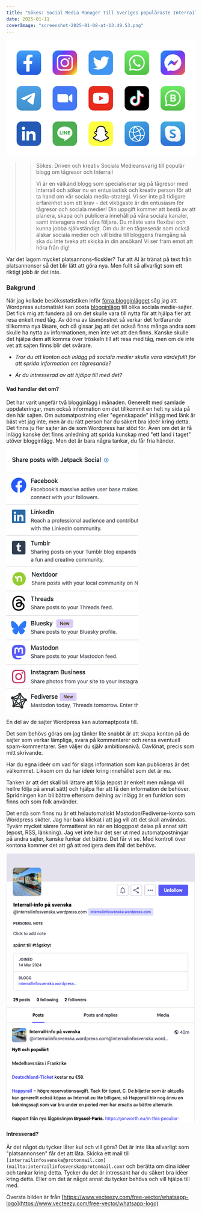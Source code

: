 ```yaml
---
title: "Sökes: Social Media Manager till Sveriges populäraste Interrail-blogg"
date: 2025-01-11
coverImage: "screenshot-2025-01-08-at-13.49.53.png"
---
```


![](images/sokes-social-media-manager-till-sveriges-popularaste-interrail-blogg_3.png?w=612)

> > Sökes: Driven och kreativ Sociala Medieansvarig till populär blogg om tågresor och Interrail
> > 
> > Vi är en välkänd blogg som specialiserar sig på tågresor med Interrail och söker nu en entusiastisk och kreativ person för att ta hand om vår sociala media-strategi. Vi ser inte på tidigare erfarenhet som ett krav - det viktigaste är din entusiasm för tågresor och sociala medier! Din uppgift kommer att bestå av att planera, skapa och publicera innehåll på våra sociala kanaler, samt interagera med våra följare. Du måste vara flexibel och kunna jobba självständigt. Om du är en tågresenär som också älskar sociala medier och vill bidra till bloggens framgång så ska du inte tveka att skicka in din ansökan! Vi ser fram emot att höra från dig!  

Var det lagom mycket platsannons-floskler? Tur att AI är tränat på text från platsannonser så det blir lätt att göra nya. Men fullt så allvarligt som ett riktigt jobb är det inte.

### Bakgrund

När jag kollade besöksstatistiken inför [förra blogginlägget](https://www.trainfo.eu/2025/01/05/nytt-och-populart/) såg jag att Wordpress automatiskt kan posta [blogginlägg](https://www.trainfo.eu/blog/) till olika sociala medie-sajter. Det fick mig att fundera på om det skulle vara till nytta för att hjälpa fler att resa enkelt med tåg. Av döma av läsmönstret så verkar det fortfarande tillkomma nya läsare, och då gissar jag att det också finns många andra som skulle ha nytta av informationen, men inte vet att den finns. Kanske skulle det hjälpa dem att komma över tröskeln till att resa med tåg, men om de inte vet att sajten finns blir det svårare.

- _Tror du att konton och inlägg på sociala medier skulle vara värdefullt för att sprida information om tågresande?_

- _Är du intresserad av att hjälpa till med det?_

#### Vad handlar det om?

Det har varit ungefär två blogginlägg i månaden. Generellt med samlade uppdateringar, men också information om det tillkommit en helt ny sida på den här sajten. Om automatpostning eller "egenskapade" inlägg med länk är bäst vet jag inte, men är du rätt person har du säkert bra ideér kring detta. Det finns ju fler sajter än de som Wordpress har stöd för. Även om det är få inlägg kanske det finns anledning att sprida kunskap med "ett land i taget" utöver blogginlägg. Men det är bara några tankar, du får fria händer.

 

![](images/sokes-social-media-manager-till-sveriges-popularaste-interrail-blogg_1.png?w=351)

<figcaption>

En del av de sajter Wordpress kan automaptposta till.

</figcaption>

 

Det som behövs göras om jag tänker lite snabbt är att skapa konton på de sajter som verkar lämpliga, svara på kommentarer och rensa eventuell spam-kommentarer. Sen väljer du själv ambitionsnivå. Oavlönat, precis som mitt skrivande.

Har du egna ideér om vad för slags information som kan publiceras är det välkommet. Liksom om du har ideér kring innehållet som det är nu.

Tanken är att det skall bli lättare att följa (epost är enkelt men många vill hellre följa på annat sätt) och hjälpa fler att få den information de behöver. Spridningen kan bli bättre eftersom delning av inlägg är en funktion som finns och som folk använder.

Det enda som finns nu är ett helautomatiskt Mastodon/Fediverse-konto som Wordpress sköter. Jag har bara klickat i att jag vill att det skall användas. Tyvärr mycket sämre formatterat än när en bloggpost delas på annat sätt (epost, RSS, länkning). Jag vet inte hur det ser ut med automatpostningar på andra sajter, kanske funkar det bättre. Det får vi se. Med kontroll över kontona kommer det att gå att redigera dem ifall det behövs.

![](images/sokes-social-media-manager-till-sveriges-popularaste-interrail-blogg_2.png?w=604)

#### **Intresserad?**

Är det något du tycker låter kul och vill göra? Det är inte lika allvarligt som "platsannonsen" får det att låta. Skicka ett mail till `[interrailinfosvenska@protonmail.com](mailto:interrailinfosvenska@protonmail.com)` och berätta om dina idéer och tankar kring detta. Tycker du det är intressant har du säkert bra idéer kring detta. Eller om det är något annat du tycker behövs och vill hjälpa till med.

Översta bilden är från [https://www.vecteezy.com/free-vector/whatsapp-logo](https://www.vecteezy.com/free-vector/whatsapp-logo)

